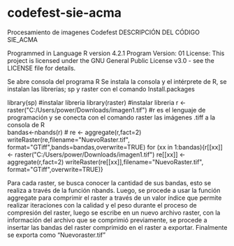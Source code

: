 # codefest-sie-acma
Procesamiento de imagenes Codefest
DESCRIPCIÓN DEL CÓDIGO
SIE_ACMA 
 
 
 
Programmed in Language R version 4.2.1 
Program Version: 01 
License: 
This project is licensed under the GNU General Public License v3.0 - see the LICENSE file for details. 
 
Se abre consola del programa R 
Se instala la consola y el intérprete de R, se instalan las librerías; sp y raster con el comando Install.packages 


library(sp)      #instalar libreria
library(raster)  #instalar libreria
r <- raster("C:/Users/power/Downloads/imagen1.tif")   #r es el lenguaje de programación y se conecta con el comando raster las imágenes .tiff a la consola de R  
bandas<-nbands(r) #
re <- aggregate(r,fact=2)
writeRaster(re,filename="NuevoRaster.tif", format="GTiff",bands=bandas,overwrite=TRUE)
for (xx in 1:bandas){r[[xx]] <- raster("C:/Users/power/Downloads/imagen1.tif") re[[xx]] <- aggregate(r,fact=2)
writeRaster(re[[xx]],filename="NuevoRaster.tif", format="GTiff",overwrite=TRUE)}

Para cada raster, se busca conocer la cantidad de sus bandas, esto se realiza a través de la función nbands.
Luego, se procede a usar la función aggregate para comprimir el raster a través de un valor índice que permite realizar iteraciones con la calidad y el peso durante el proceso de compresión del raster, luego se escribe en un nuevo archivo raster, con la información del archivo que se comprimió previamente, se procede a insertar las bandas del raster comprimido en el raster a exportar. Finalmente se exporta como “Nuevoraster.tif”
 
